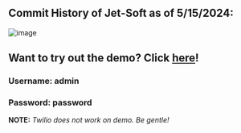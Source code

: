 ## Commit History of Jet-Soft as of 5/15/2024:
![image](https://github.com/niksuyko/jet-soft-public/assets/152563000/36fa1d95-010b-4699-8e59-3a1cc0984427)

## Want to try out the demo? Click [here](https://demo.d1wdt1x8648ubf.amplifyapp.com/)!

### Username: admin
### Password: password

**NOTE:** *Twilio does not work on demo. Be gentle!*
